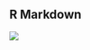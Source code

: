 ## R Markdown

[![](https://img.shields.io/badge/open%20on-stencila-brightgreen)](https://hub.stenci.la/stencila/reference-r-markdown/files/)
